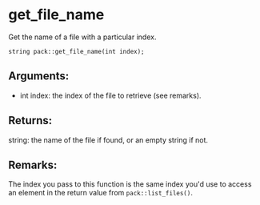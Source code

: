# get_file_name
Get the name of a file with a particular index.

`string pack::get_file_name(int index);`

## Arguments:
* int index: the index of the file to retrieve (see remarks).

## Returns:
string: the name of the file if found, or an empty string if not.

## Remarks:
The index you pass to this function is the same index you'd use to access an element in the return value from `pack::list_files()`.
